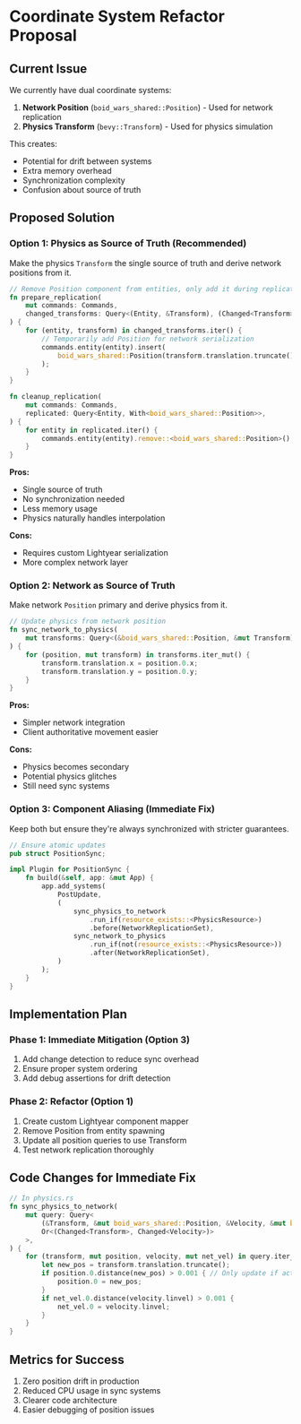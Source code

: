 # Coordinate System Refactor Proposal

## Current Issue

We currently have dual coordinate systems:
1. **Network Position** (`boid_wars_shared::Position`) - Used for network replication
2. **Physics Transform** (`bevy::Transform`) - Used for physics simulation

This creates:
- Potential for drift between systems
- Extra memory overhead
- Synchronization complexity
- Confusion about source of truth

## Proposed Solution

### Option 1: Physics as Source of Truth (Recommended)

Make the physics `Transform` the single source of truth and derive network positions from it.

```rust
// Remove Position component from entities, only add it during replication
fn prepare_replication(
    mut commands: Commands,
    changed_transforms: Query<(Entity, &Transform), (Changed<Transform>, With<Replicate>)>,
) {
    for (entity, transform) in changed_transforms.iter() {
        // Temporarily add Position for network serialization
        commands.entity(entity).insert(
            boid_wars_shared::Position(transform.translation.truncate())
        );
    }
}

fn cleanup_replication(
    mut commands: Commands,
    replicated: Query<Entity, With<boid_wars_shared::Position>>,
) {
    for entity in replicated.iter() {
        commands.entity(entity).remove::<boid_wars_shared::Position>();
    }
}
```

**Pros:**
- Single source of truth
- No synchronization needed
- Less memory usage
- Physics naturally handles interpolation

**Cons:**
- Requires custom Lightyear serialization
- More complex network layer

### Option 2: Network as Source of Truth

Make network `Position` primary and derive physics from it.

```rust
// Update physics from network position
fn sync_network_to_physics(
    mut transforms: Query<(&boid_wars_shared::Position, &mut Transform), Changed<Position>>,
) {
    for (position, mut transform) in transforms.iter_mut() {
        transform.translation.x = position.0.x;
        transform.translation.y = position.0.y;
    }
}
```

**Pros:**
- Simpler network integration
- Client authoritative movement easier

**Cons:**
- Physics becomes secondary
- Potential physics glitches
- Still need sync systems

### Option 3: Component Aliasing (Immediate Fix)

Keep both but ensure they're always synchronized with stricter guarantees.

```rust
// Ensure atomic updates
pub struct PositionSync;

impl Plugin for PositionSync {
    fn build(&self, app: &mut App) {
        app.add_systems(
            PostUpdate,
            (
                sync_physics_to_network
                    .run_if(resource_exists::<PhysicsResource>)
                    .before(NetworkReplicationSet),
                sync_network_to_physics
                    .run_if(not(resource_exists::<PhysicsResource>))
                    .after(NetworkReplicationSet),
            )
        );
    }
}
```

## Implementation Plan

### Phase 1: Immediate Mitigation (Option 3)
1. Add change detection to reduce sync overhead
2. Ensure proper system ordering
3. Add debug assertions for drift detection

### Phase 2: Refactor (Option 1)
1. Create custom Lightyear component mapper
2. Remove Position from entity spawning
3. Update all position queries to use Transform
4. Test network replication thoroughly

## Code Changes for Immediate Fix

```rust
// In physics.rs
fn sync_physics_to_network(
    mut query: Query<
        (&Transform, &mut boid_wars_shared::Position, &Velocity, &mut boid_wars_shared::Velocity),
        Or<(Changed<Transform>, Changed<Velocity>)>
    >,
) {
    for (transform, mut position, velocity, mut net_vel) in query.iter_mut() {
        let new_pos = transform.translation.truncate();
        if position.0.distance(new_pos) > 0.001 { // Only update if actually changed
            position.0 = new_pos;
        }
        if net_vel.0.distance(velocity.linvel) > 0.001 {
            net_vel.0 = velocity.linvel;
        }
    }
}
```

## Metrics for Success

1. Zero position drift in production
2. Reduced CPU usage in sync systems
3. Clearer code architecture
4. Easier debugging of position issues